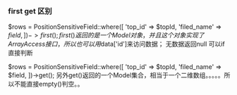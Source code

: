 ### first get 区别
$rows = PositionSensitiveField::where([
    'top_id' => $topId,
    'filed_name' => $field,
])->first();
first() 返回的是一个Model 对象，并且这个对象实现了ArrayAccess接口，所以也可以用$data['id']来访问数据；
无数据返回null  可以if 直接判断

$rows = PositionSensitiveField::where([
    'top_id' => $topId,
    'filed_name' => $field,
])->get();
另外get()返回的一个Model集合，相当于一个二维数组。。。。。所以不能直接empty()判空。。
